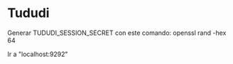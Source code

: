 # Tududi

Generar TUDUDI_SESSION_SECRET con este comando: openssl rand -hex 64

Ir a "localhost:9292"
